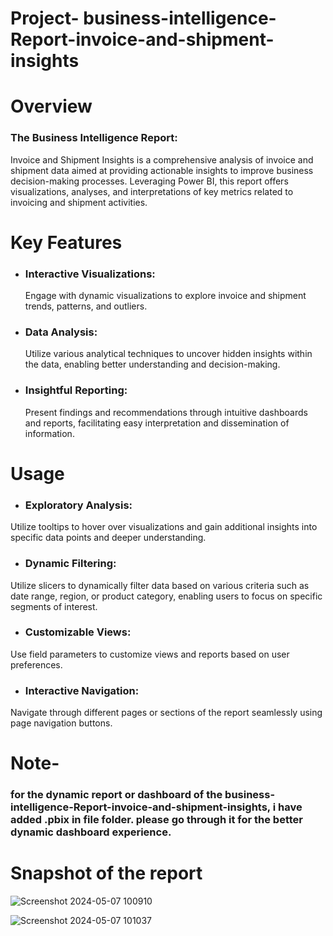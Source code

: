 # Project- business-intelligence-Report-invoice-and-shipment-insights
# Overview
### The Business Intelligence Report: 
Invoice and Shipment Insights is a comprehensive analysis of invoice and shipment data aimed at providing actionable insights to improve business decision-making processes. 
Leveraging Power BI, this report offers visualizations, analyses, and interpretations of key metrics related to invoicing and shipment activities.
# Key Features
- ### Interactive Visualizations:
  Engage with dynamic visualizations to explore invoice and shipment trends, patterns, and outliers.
- ### Data Analysis:
  Utilize various analytical techniques to uncover hidden insights within the data, enabling better understanding and decision-making.
- ### Insightful Reporting:
  Present findings and recommendations through intuitive dashboards and reports, facilitating easy interpretation and dissemination of information.

 # Usage
 
- ### Exploratory Analysis: 
Utilize tooltips to hover over visualizations and gain additional insights into specific data points and deeper understanding.
- ### Dynamic Filtering: 
Utilize slicers to dynamically filter data based on various criteria such as date range, region, or product category, enabling users to focus on specific segments of interest.
- ### Customizable Views: 
Use field parameters to customize views and reports based on user preferences.
- ### Interactive Navigation: 
Navigate through different pages or sections of the report seamlessly using page navigation buttons.

# Note- 
### for the dynamic report or dashboard of the business-intelligence-Report-invoice-and-shipment-insights, i have added .pbix in file folder. please go through it  for the better dynamic dashboard experience. 

  # Snapshot of the report
  ![Screenshot 2024-05-07 100910](https://github.com/mayamali2800/business-intelligence-Report-invoice-and-shipment-insights/assets/167747762/1d6be6a7-c157-478b-bf79-fd7d621c4bcb)
  
![Screenshot 2024-05-07 101037](https://github.com/mayamali2800/business-intelligence-Report-invoice-and-shipment-insights/assets/167747762/fce54bcf-03d2-4db6-bae2-3bc564e6e696)
